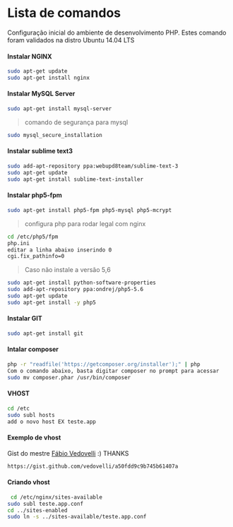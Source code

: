 # Lista de comandos

Configuração inicial do ambiente de desenvolvimento PHP.
Estes comando foram validados na distro Ubuntu 14.04 LTS

#### Instalar NGINX
```sh
sudo apt-get update
sudo apt-get install nginx
```

#### Instalar MySQL Server

```sh
sudo apt-get install mysql-server
```

> comando de segurança para mysql

```sh
sudo mysql_secure_installation
```

#### Instalar sublime text3
```sh
sudo add-apt-repository ppa:webupd8team/sublime-text-3
sudo apt-get update
sudo apt-get install sublime-text-installer
```

#### Instalar php5-fpm
```sh
sudo apt-get install php5-fpm php5-mysql php5-mcrypt
```
> configura php para rodar legal com nginx
```sh
cd /etc/php5/fpm
php.ini
editar a linha abaixo inserindo 0
cgi.fix_pathinfo=0
```
> Caso não instale a versão 5,6
```sh
sudo apt-get install python-software-properties 
sudo add-apt-repository ppa:ondrej/php5-5.6 
sudo apt-get update 
sudo apt-get install -y php5
```

#### Instalar GIT
```sh
sudo apt-get install git
```

#### Intalar composer
```sh
php -r "readfile('https://getcomposer.org/installer');" | php
Com o comando abaixo, basta digitar composer no prompt para acessar
sudo mv composer.phar /usr/bin/composer
```

#### VHOST
```sh
cd /etc
sudo subl hosts
add o novo host EX teste.app
```

#### Exemplo de vhost

Gist do mestre [Fábio Vedovelli](https://github.com/vedovelli) :) THANKS
```sh
https://gist.github.com/vedovelli/a50fdd9c9b745b61407a
```

#### Criando vhost
```sh
 cd /etc/nginx/sites-available
sudo subl teste.app.conf
cd ../sites-enabled
sudo ln -s ../sites-available/teste.app.conf
```
